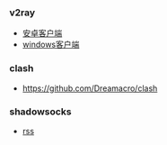 ### v2ray
- [安卓客户端](https://github.com/2dust/v2rayNG)
- [windows客户端](https://github.com/2dust/v2rayN)


### clash
- https://github.com/Dreamacro/clash


### shadowsocks
- [rss](https://github.com/shadowsocksrr/shadowsocks-rss)